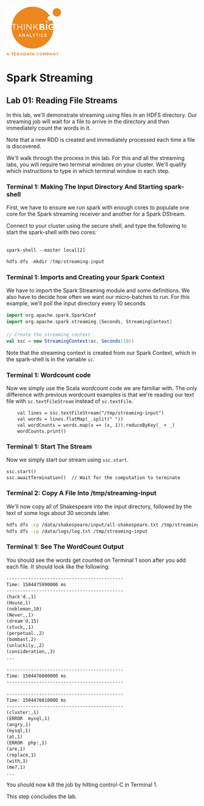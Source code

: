 ![](../../images/ThinkBig_logo_ORANGE-RGB_tiny.png)

# Spark Streaming
## Lab 01: Reading File Streams
In this lab, we'll demonstrate streaming using files in an HDFS directory. Our streaming job will wait for a file to arrive in the directory and then immediately count the words in it.

Note that a new RDD is created and immediately processed each time a file is discovered.

We'll walk through the process in this lab. For this and all the streaming labs, you will require two terminal windows on your cluster. We'll qualify which instructions to type in which terminal window in each step.

### Terminal 1: Making The Input Directory And Starting spark-shell

First, we have to ensure we run spark with enough cores to populate one core for the Spark streaming receiver and another for a Spark DStream. 

Connect to your cluster using the secure shell, and type the following to start the spark-shell with two cores:

```spark

spark-shell --master local[2]
```

```scala
hdfs dfs -mkdir /tmp/streaming-input
```



### Terminal 1: Imports and Creating your Spark Context
We have to import the Spark Streaming module and some definitions. We also have to decide how often we want our micro-batches to run. For this example, we'll poll the input directory every 10 seconds

~~~scala
import org.apache.spark.SparkConf
import org.apache.spark.streaming.{Seconds, StreamingContext}

// Create the streaming context
val ssc = new StreamingContext(sc, Seconds(10))
~~~

Note that the streaming context is created from our Spark Context, which in the spark-shell is in the variable `sc`.

### Terminal 1: Wordcount code

Now we simply use the Scala wordcount code we are familiar with. The only difference with previous wordcount examples is that we're reading our text file with `sc.textFileStream` instead of `sc.textFile`.

~~~scala, spark shell terminal
    val lines = ssc.textFileStream("/tmp/streaming-input")
    val words = lines.flatMap(_.split(" "))
    val wordCounts = words.map(x => (x, 1)).reduceByKey(_ + _)
    wordCounts.print()
~~~

### Terminal 1: Start The Stream

Now we simply start our stream using `ssc.start`.

~~~scala, spark shell terminal
ssc.start()
ssc.awaitTermination()  // Wait for the computation to terminate
~~~

### Terminal 2: Copy A File Into /tmp/streaming-input

We'll now copy all of Shakespeare into the input directory, followed by the text of some logs about 30 seconds later.
~~~ bash
hdfs dfs -cp /data/shakespeare/input/all-shakespeare.txt /tmp/streaming-input
hdfs dfs -cp /data/logs/log.txt /tmp/streaming-input
~~~

### Terminal 1: See The WordCount Output
You should see the words get counted on Terminal 1 soon after you add each file. It should look like the following:

~~~
-------------------------------------------
Time: 1504475990000 ms
-------------------------------------------
(hack'd.,1)
(House,1)
(nobleman,10)
(Never,,1)
(dream'd,15)
(stuck,,1)
(perpetual.,2)
(bombast,2)
(unluckily,,2)
(consideration,,3)
...

-------------------------------------------
Time: 1504476000000 ms
-------------------------------------------

-------------------------------------------
Time: 1504476010000 ms
-------------------------------------------
(cluster:,1)
(ERROR	mysql,1)
(angry,1)
(mysql,1)
(at,1)
(ERROR	php:,1)
(are,1)
(replace,1)
(with,1)
(me?,1)
...

~~~

You should now kill the job by hitting control-C in Terminal 1.

This step concludes the lab.






